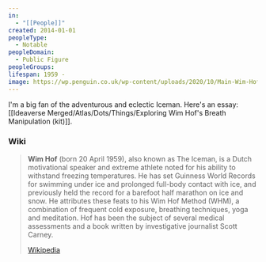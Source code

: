 ```yaml
---
in:
  - "[[People]]"
created: 2014-01-01
peopleType:
  - Notable
peopleDomain:
  - Public Figure
peopleGroups: 
lifespan: 1959 -
image: https://wp.penguin.co.uk/wp-content/uploads/2020/10/Main-Wim-Hof-by-Innerfire.jpg
---
```

I'm a big fan of the adventurous and eclectic Iceman. Here's an essay: [[Ideaverse Merged/Atlas/Dots/Things/Exploring Wim Hof's Breath Manipulation (kit)]].

### Wiki
> **Wim Hof** (born 20 April 1959), also known as The Iceman, is a Dutch motivational speaker and extreme athlete noted for his ability to withstand freezing temperatures. He has set Guinness World Records for swimming under ice and prolonged full-body contact with ice, and previously held the record for a barefoot half marathon on ice and snow. He attributes these feats to his Wim Hof Method (WHM), a combination of frequent cold exposure, breathing techniques, yoga and meditation. Hof has been the subject of several medical assessments and a book written by investigative journalist Scott Carney.
>
> [Wikipedia](https://en.wikipedia.org/wiki/Wim%20Hof)